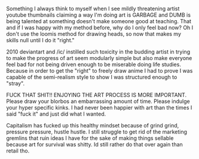---
---
Something I always think to myself when I see mildly threatening artist youtube thumbnails claiming a way I'm doing art is GARBAGE and DUMB is being talented at something doesn't make someone good at teaching. That and if I was happy with my method before, why do I only feel bad now? Oh I don't use the loomis method for drawing heads, so now that makes my skills null until I do it "right." 

2010 deviantart and /ic/ instilled such toxicity in the budding artist in trying to make the progress of art seem modularly simple but also make everyone feel bad for not being driven enough to be miserable doing life studies. Because in order to get the "right" to freely draw anime I had to prove I was capable of the semi-realism style to show I was structured enough to "stray".

FUCK THAT SHIT!! ENJOYING THE ART PROCESS IS MORE IMPORTANT. Please draw your blorbos an embarrassing amount of time. Please indulge your hyper specific kinks. I had never been happier with art than the times I said "fuck it" and just did what I wanted.

Capitalism has fucked up this healthy mindset because of grind grind, pressure pressure, hustle hustle. I still struggle to get rid of the marketing gremlins that ruin ideas I have for the sake of making things sellable because art for survival was shitty. Id still rather do that over again than retail tho.